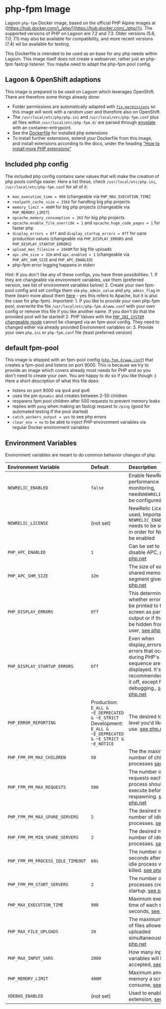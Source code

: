 # php-fpm Image

Lagoon `php-fpm` Docker image, based on the official PHP Alpine images at \([https://hub.docker.com/\_/php/](https://hub.docker.com/_/php/)\). The supported versions of PHP on Lagoon are 7.2 and 7.3. Older versions \(5.6, 7.0, 7.1\) may also be available for compatibility, and more recent versions \(7.4\) wil be available for testing.

This Dockerfile is intended to be used as an base for any php needs within Lagoon. This image itself does not create a webserver, rather just an php-fpm fastcgi listener. You maybe need to adapt the php-fpm pool config.

## Lagoon & OpenShift adaptions

This image is prepared to be used on Lagoon which leverages OpenShift. There are therefore some things already done:

* Folder permissions are automatically adapted with [`fix-permissions`](https://github.com/sclorg/s2i-base-container/blob/master/core/root/usr/bin/fix-permissions) so this image will work with a random user and therefore also on OpenShift.
* The `/usr/local/etc/php/php.ini` and `/usr/local/etc/php-fpm.conf` plus all files within `/usr/local/etc/php-fpm.d/` are parsed through [envplate](https://github.com/kreuzwerker/envplate) with an container-entrypoint.
* See the [Dockerfile](https://github.com/amazeeio/lagoon/blob/master/images/php/fpm/Dockerfile) for installed php extensions
* To install further extensions, extend your Dockerfile from this image, and install extensions according to the docs, under the heading ["How to install more PHP extensions"](https://github.com/docker-library/docs/blob/master/php/README.md#how-to-install-more-php-extensions)

## Included php config

The included php config contains sane values that will make the creation of php pools configs easier. Here a list these, check `/usr/local/etc/php.ini`, `/usr/local/etc/php-fpm.conf` for all of it:

* `max_execution_time = 900` \(changeable via `PHP_MAX_EXECUTION_TIME`\)
* `realpath_cache_size = 256k` for handling big php projects
* `memory_limit = 400M` for big php projects \(changeable via `PHP_MEMORY_LIMIT`\)
* `opcache.memory_consumption = 265` for big php projects
* `opcache.enable_file_override = 1` and `opcache.huge_code_pages = 1` for faster php
* `display_errors = Off` and `display_startup_errors = Off` for sane production values \(changeable via `PHP_DISPLAY_ERRORS` and `PHP_DISPLAY_STARTUP_ERRORS`\)
* `upload_max_filesize = 2048M` for big file uploads
* `apc.shm_size = 32m` and `apc.enabled = 1` \(changeable via `PHP_APC_SHM_SIZE` and `PHP_APC_ENABLED`\)
* php-fpm error logging happens in stderr

Hint: If you don't like any of these configs, you have three possibilities: 1. If they are changeable via environment variables, use them \(preferred version, see list of environment variables below\) 2. Create your own fpm-pool config and set configs them via `php_admin_value` and `php_admin_flag` in there \(learn more about them [here](http://php.net/manual/en/configuration.changes.php) - yes this refers to Apache, but it is also the case for php-fpm\). _Important:_ 1. If you like to provide your own php-fpm pool, overwrite the file `/usr/local/etc/php-fpm.d/www.conf` with your own config or remove this file if you like another name. If you don't do that the provided pool will be started! 2. PHP Values with the [`PHP_INI_SYSTEM` changeable mode](http://php.net/manual/en/configuration.changes.modes.php) cannot be changed via an fpm-pool config. They need to changed either via already provided Environment variables or: 3. Provide your own `php.ini` or `php-fpm.conf` file \(least preferred version\)

## default fpm-pool

This image is shipped with an fpm-pool config \([`php-fpm.d/www.conf`](https://github.com/amazeeio/lagoon/blob/master/images/php/fpm/php-fpm.d/www.conf)\) that creates a fpm-pool and listens on port 9000. This is because we try to provide an image which covers already most needs for PHP and so you don't need to create your own. You are happy to do so if you like though :\) Here a short description of what this file does:

* listens on port 9000 via ipv4 and ipv6
* uses the pm `dynamic` and creates between 2-50 children
* respawns fpm pool children after 500 requests to prevent memory leaks
* replies with `pong` when making an fastcgi request to `/ping` \(good for automated testing if the pool started\)
* `catch_workers_output = yes` to see php errors
* `clear_env = no` to be able to inject PHP environment variables via regular Docker environment variables

## Environment Variables

Environment variables are meant to do common behavior changes of php.

| Environment Variable | Default | Description |  |
| :--- | :--- | :--- | :--- |
| `NEWRELIC_ENABLED` | `false` | Enable NewRelic performance monitoring, needs`NEWRELIC_LICENSE` be configured |  |
| `NEWRELIC_LICENSE` | \(not set\) | NewRelic License to be used, Important: `NEWRELIC_ENABLED` needs to be set to `true` in order for NewRelic to be enabled |  |
| `PHP_APC_ENABLED` | `1` | Can be set to 0 to disable APC, [see php.net](http://php.net/manual/en/apc.configuration.php#ini.apc.enabled) |  |
| `PHP_APC_SHM_SIZE` | `32m` | The size of each shared memory segment given, [see php.net](http://php.net/manual/en/apc.configuration.php#ini.apc.shm-size) |  |
| `PHP_DISPLAY_ERRORS` | `Off` | This determines whether errors should be printed to the screen as part of the output or if they should be hidden from the user, [see php.net](http://php.net/display-errors) |  |
| `PHP_DISPLAY_STARTUP_ERRORS` | `Off` | Even when display\_errors is on, errors that occur during PHP's startup sequence are not displayed. It's strongly recommended to keep it off, except for debugging., [see php.net](http://php.net/display-startup-errors) |  |
| `PHP_ERROR_REPORTING` | Production: `E_ALL & ~E_DEPRECATED & ~E_STRICT`  Development: `E_ALL & ~E_DEPRECATED & ~E_STRICT & ~E_NOTICE` | The desired logging level you'd like PHP to use. [see php.net](https://www.php.net/manual/en/function.error-reporting.php) |  |
| `PHP_FPM_PM_MAX_CHILDREN` | `50` | The the maximum number of child processes [see php.net](http://php.net/manual/en/install.fpm.configuration.php) |  |
| `PHP_FPM_PM_MAX_REQUESTS` | `500` | The number of requests each child process should execute before respawning. [see php.net](http://php.net/manual/en/install.fpm.configuration.php) |  |
| `PHP_FPM_PM_MAX_SPARE_SERVERS` | `2` | The desired maximum number of idle server processes. [see php.net](http://php.net/manual/en/install.fpm.configuration.php) |  |
| `PHP_FPM_PM_MIN_SPARE_SERVERS` | `2` | The desired minimum number of idle server processes. [see php.net](http://php.net/manual/en/install.fpm.configuration.php) |  |
| `PHP_FPM_PM_PROCESS_IDLE_TIMEOUT` | `60s` | The number of seconds after which an idle process will be killed. [see php.net](http://php.net/manual/en/install.fpm.configuration.php) |  |
| `PHP_FPM_PM_START_SERVERS` | `2` | The number of child processes created on startup. [see php.net](http://php.net/manual/en/install.fpm.configuration.php) |  |
| `PHP_MAX_EXECUTION_TIME` | `900` | Maximum execution time of each script, in seconds,  [see php.net](http://php.net/max-execution-time) |  |
| `PHP_MAX_FILE_UPLOADS` | `20` | The maximum number of files allowed to be uploaded simultaneously, [see php.net](http://php.net/manual/en/ini.core.php#ini.max-file-uploads) |  |
| `PHP_MAX_INPUT_VARS` | `2000` | How many input variables will be accepted, [see php.net](http://php.net/manual/en/info.configuration.php#ini.max-input-vars) |  |
| `PHP_MEMORY_LIMIT` | `400M` | Maximum amount of memory a script may consume,   [see php.net](http://php.net/memory-limit) |  |
| `XDEBUG_ENABLED` | \(not set\) | Used to enable xdebug extension, [see php.net](http://php.net/manual/en/apc.configuration.php#ini.apc.enabled) |  |

